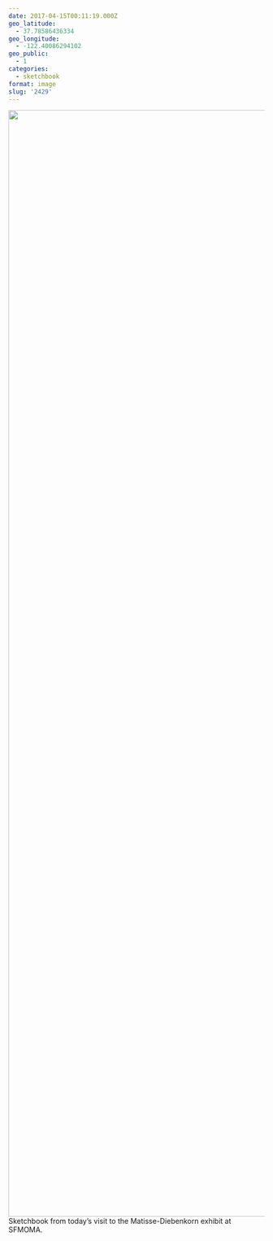 ```yaml
---
date: 2017-04-15T00:11:19.000Z
geo_latitude:
  - 37.78586436334
geo_longitude:
  - -122.40086294102
geo_public:
  - 1
categories:
  - sketchbook
format: image
slug: '2429'
---
```

[<img data-attachment-id="2428" data-permalink="https://www.yergler.net/2017/04/14/2429/img_4445-jpg/" data-orig-file="https://www.yergler.net/wp-content/uploads/2017/04/img_4445.jpg" data-orig-size="3222,2177" data-comments-opened="0" data-image-meta="{&quot;aperture&quot;:&quot;2.2&quot;,&quot;credit&quot;:&quot;&quot;,&quot;camera&quot;:&quot;iPhone 6&quot;,&quot;caption&quot;:&quot;&quot;,&quot;created_timestamp&quot;:&quot;1492183899&quot;,&quot;copyright&quot;:&quot;&quot;,&quot;focal_length&quot;:&quot;4.15&quot;,&quot;iso&quot;:&quot;32&quot;,&quot;shutter_speed&quot;:&quot;0.033333333333333&quot;,&quot;title&quot;:&quot;&quot;,&quot;orientation&quot;:&quot;1&quot;}" data-image-title="img_4445.jpg" data-image-description="" data-image-caption="" data-medium-file="https://www.yergler.net/wp-content/uploads/2017/04/img_4445-300x203.jpg" data-large-file="https://www.yergler.net/wp-content/uploads/2017/04/img_4445-1024x692.jpg" loading="lazy" src="https://www.yergler.net/wp-content/uploads/2017/04/img_4445.jpg" alt="" width="3222" height="2177" class="alignnone size-full wp-image-2428" srcset="https://www.yergler.net/wp-content/uploads/2017/04/img_4445.jpg 3222w, https://www.yergler.net/wp-content/uploads/2017/04/img_4445-300x203.jpg 300w, https://www.yergler.net/wp-content/uploads/2017/04/img_4445-768x519.jpg 768w, https://www.yergler.net/wp-content/uploads/2017/04/img_4445-1024x692.jpg 1024w, https://www.yergler.net/wp-content/uploads/2017/04/img_4445-624x422.jpg 624w" sizes="(max-width: 3222px) 100vw, 3222px" />][1]Sketchbook from today&#8217;s visit to the Matisse-Diebenkorn exhibit at SFMOMA.

 [1]: https://www.yergler.net/wp-content/uploads/2017/04/img_4445.jpg
